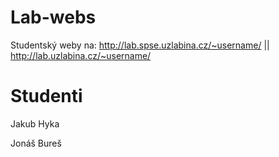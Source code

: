 # Lab-webs
Studentský weby na: http://lab.spse.uzlabina.cz/~username/ || http://lab.uzlabina.cz/~username/

# Studenti
Jakub Hyka

Jonáš Bureš
